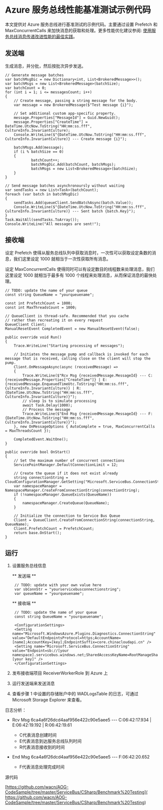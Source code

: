 <properties
    pageTitle="Azure 服务总线性能基准测试示例代码"
    description="Azure 服务总线性能基准测试示例代码"
    service=""
    resource=""
    authors="Allan Li (MOONCAKE); "
    displayOrder=""
    selfHelpType=""
    supportTopicIds=""
    productPesIds=""
    resourceTags="Sample Code, Service Bus, C#"
    cloudEnvironments="MoonCake" />
<tags
    ms.service="sample-code-aog"
    ms.date=""
    wacn.date="04/30/2017" />

# Azure 服务总线性能基准测试示例代码

本文提供对 Azure 服务总线进行基准测试的示例代码。主要通过设置 Prefetch 和 MaxConcurrentCalls 来加快消息的获取和处理。更多性能优化建议参阅: [使用服务总线消息传递改进性能的最佳实践](/documentation/articles/service-bus-performance-improvements/)。

## 发送端

生成消息，并分批，然后按批次异步发送。

    // Generate message batches
    var batchMsgDic = new Dictionary<int, List<BrokeredMessage>>();
    var batchMsgs = new List<BrokeredMessage>(batchSize);
    var batchCount = 0;
    for (int i = 1; i <= messagesCount; i++)
    {
        // Create message, passing a string message for the body.
        var message = new BrokeredMessage($"Test message {i}");

        // Set additional custom app-specific property.
        message.Properties["MessageId"] = Guid.NewGuid();
        message.Properties["CreateTime"] = DateTime.UtcNow.ToString("HH:mm:ss.fff", CultureInfo.InvariantCulture);
        Console.WriteLine($"{DateTime.UtcNow.ToString("HH:mm:ss.fff", CultureInfo.InvariantCulture)} --- Create message {i}");

        batchMsgs.Add(message);
        if (i % batchSize == 0)
        {
                batchCount++;
                batchMsgDic.Add(batchCount, batchMsgs);
                batchMsgs = new List<BrokeredMessage>(batchSize);
        }
    }

    // Send message batches asynchronoursly without waiting
    var sendTasks = new List<Task>(batchCount);
    foreach (var batch in batchMsgDic)
    {
        sendTasks.Add(queueClient.SendBatchAsync(batch.Value));
        Console.WriteLine($"{DateTime.UtcNow.ToString("HH:mm:ss.fff", CultureInfo.InvariantCulture)} --- Sent batch {batch.Key}");
    }
    Task.WaitAll(sendTasks.ToArray());
    Console.WriteLine("All messages are sent!");

## 接收端

设定 Prefetch 使得从服务总线队列中获取消息时，一次性可以获取设定条数的消息，我们这里设定 1000 就相当于一次性获取所有消息。

设定 MaxConcurrentCalls 使得同时可以有设定数目的线程数来处理消息，我们这里设定 1000 就相当于最多有 1000 个线程来处理消息，从而保证消息的最快处理。

    // TODO: update the name of your queue
    const string QueueName = "yourqueuename";

    const int PrefetchCount = 1000;
    const int MaxThreadsCount = 1000;

    // QueueClient is thread-safe. Recommended that you cache 
    // rather than recreating it on every request
    QueueClient Client;
    ManualResetEvent CompletedEvent = new ManualResetEvent(false);

    public override void Run()
    {
        Trace.WriteLine("Starting processing of messages");

        // Initiates the message pump and callback is invoked for each message that is received, calling close on the client will stop the pump.
        Client.OnMessageAsync(async (receivedMessage) =>
        {
            Trace.WriteLine($"Rcv Msg {receivedMessage.MessageId} --- C:{receivedMessage.Properties["CreateTime"]} | E:{receivedMessage.EnqueuedTimeUtc.ToString("HH:mm:ss.fff", CultureInfo.InvariantCulture)} | R:{DateTime.UtcNow.ToString("HH:mm:ss.fff", CultureInfo.InvariantCulture)}");
            // sleep 1s to simulate processing
            await Task.Delay(1000);
            // Process the message
            Trace.WriteLine($"End Msg {receivedMessage.MessageId} --- F:{DateTime.UtcNow.ToString("HH:mm:ss.fff", CultureInfo.InvariantCulture)}");
        }, new OnMessageOptions { AutoComplete = true, MaxConcurrentCalls = MaxThreadsCount });

        CompletedEvent.WaitOne();
    }

    public override bool OnStart()
    {
        // Set the maximum number of concurrent connections 
        ServicePointManager.DefaultConnectionLimit = 12;

        // Create the queue if it does not exist already
        string connectionString = CloudConfigurationManager.GetSetting("Microsoft.ServiceBus.ConnectionString");
        var namespaceManager = NamespaceManager.CreateFromConnectionString(connectionString);
        if (!namespaceManager.QueueExists(QueueName))
        {
            namespaceManager.CreateQueue(QueueName);
        }

        // Initialize the connection to Service Bus Queue
        Client = QueueClient.CreateFromConnectionString(connectionString, QueueName);
        Client.PrefetchCount = PrefetchCount;
        return base.OnStart();
    }

## 运行

1. 设置服务总线信息

    ** 发送端 **

        // TODO: update with your own value here
        var sbConnStr = "yourservicebusconnectionstring";
        var queueName = "yourqueuename";

    ** 接收端 **

        // TODO: update the name of your queue
        const string QueueName = "yourqueuename";

        <ConfigurationSettings>
        <Setting name="Microsoft.WindowsAzure.Plugins.Diagnostics.ConnectionString" value="DefaultEndpointsProtocol=https;AccountName=[name];AccountKey=[key];EndpointSuffix=core.chinacloudapi.cn" />
        <Setting name="Microsoft.ServiceBus.ConnectionString" value="Endpoint=sb://[your namespace].servicebus.windows.net;SharedAccessKeyName=RootManageSharedAccessKey;SharedAccessKey=[your key]" />
        </ConfigurationSettings>

2. 发布接收端项目 ReceiverWorkerRole 到 Azure 上

3. 运行发送端来发送消息

4. 查看步骤 1 中设置的存储账户中的 WADLogsTable 的日志，可通过 Microsoft Storage Explorer 来查看。

日志分析：

- Rcv Msg 6ca4a6f26dcd4aaf956e422c90e5aee5 --- C:06:42:17.934 | E:06:42:19.192 | R:06:42:19.61

    - C代表消息创建时间
    - E代表消息到达服务总线队列时间
    - R代表消息接收到的时间

- End Msg 6ca4a6f26dcd4aaf956e422c90e5aee5 --- F:06:42:20.652

    - F代表消息处理完成时间

源代码

[https://github.com/wacn/AOG-CodeSample/tree/master/ServiceBus/CSharp/Benchmark%20Testing](
https://github.com/wacn/AOG-CodeSample/tree/master/ServiceBus/CSharp/Benchmark%20Testing)